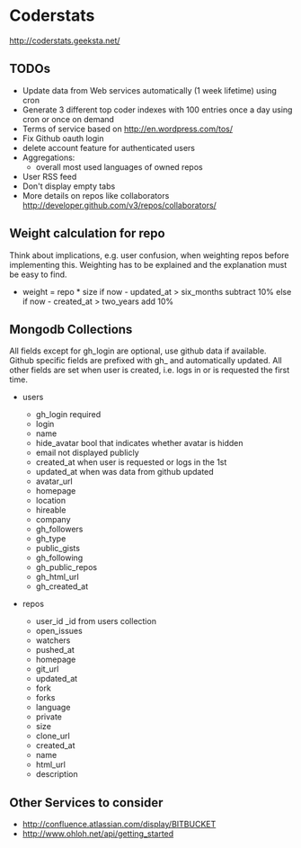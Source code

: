 # Coderstats

http://coderstats.geeksta.net/

## TODOs

* Update data from Web services automatically (1 week lifetime) using cron
* Generate 3 different top coder indexes with 100 entries once a day using cron or once on demand
* Terms of service based on http://en.wordpress.com/tos/
* Fix Github oauth login
* delete account feature for authenticated users
* Aggregations:
    * overall most used languages of owned repos
* User RSS feed
* Don't display empty tabs
* More details on repos like collaborators http://developer.github.com/v3/repos/collaborators/

## Weight calculation for repo

Think about implications, e.g. user confusion, when weighting repos before 
implementing this. Weighting has to be explained and the explanation must be easy
to find.

* weight = repo * size
  if now - updated_at > six_months
    subtract 10%
  else if now - created_at > two_years
    add 10%

## Mongodb Collections

All fields except for gh_login are optional, use github data if available. Github
specific fields are prefixed with gh_ and automatically updated. All other fields
are set when user is created, i.e. logs in or is requested the first time.

* users
    * gh_login required
    * login
    * name
    * hide_avatar       bool that indicates whether avatar is hidden
    * email             not displayed publicly
    * created_at        when user is requested or logs in the 1st
    * updated_at        when was data from github updated
    * avatar_url
    * homepage
    * location
    * hireable
    * company
    * gh_followers
    * gh_type
    * public_gists
    * gh_following
    * gh_public_repos
    * gh_html_url
    * gh_created_at

* repos
    * user_id   _id from users collection
    * open_issues
    * watchers
    * pushed_at
    * homepage
    * git_url
    * updated_at
    * fork
    * forks
    * language
    * private
    * size
    * clone_url
    * created_at
    * name
    * html_url
    * description

## Other Services to consider
* http://confluence.atlassian.com/display/BITBUCKET
* http://www.ohloh.net/api/getting_started
